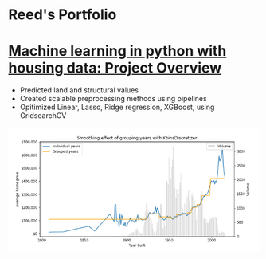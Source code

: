 # Reed's Portfolio

# [Machine learning in python with housing data: Project Overview](https://github.com/radarreed/Machine_Learning_housing_data/blob/master/Structure_Linear.ipynb)
* Predicted land and structural values
* Created scalable preprocessing methods using pipelines
* Opitimized Linear, Lasso, Ridge regression, XGBoost, using GridsearchCV

![](https://github.com/radarreed/Portfolio/blob/master/images/structure_year_blend.png)



